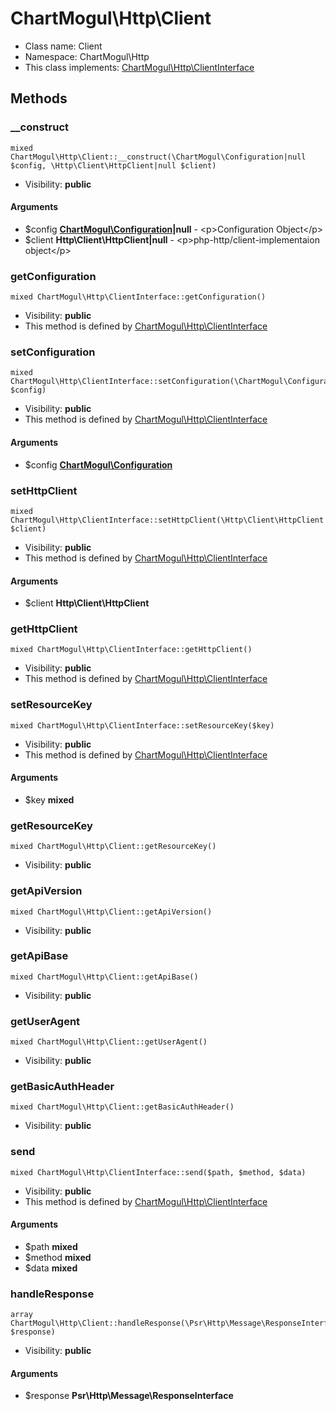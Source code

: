 ChartMogul\Http\Client
===============






* Class name: Client
* Namespace: ChartMogul\Http
* This class implements: [ChartMogul\Http\ClientInterface](ChartMogul-Http-ClientInterface.md)






Methods
-------


### __construct

    mixed ChartMogul\Http\Client::__construct(\ChartMogul\Configuration|null $config, \Http\Client\HttpClient|null $client)





* Visibility: **public**


#### Arguments
* $config **[ChartMogul\Configuration](ChartMogul-Configuration.md)|null** - &lt;p&gt;Configuration Object&lt;/p&gt;
* $client **Http\Client\HttpClient|null** - &lt;p&gt;php-http/client-implementaion object&lt;/p&gt;



### getConfiguration

    mixed ChartMogul\Http\ClientInterface::getConfiguration()





* Visibility: **public**
* This method is defined by [ChartMogul\Http\ClientInterface](ChartMogul-Http-ClientInterface.md)




### setConfiguration

    mixed ChartMogul\Http\ClientInterface::setConfiguration(\ChartMogul\Configuration $config)





* Visibility: **public**
* This method is defined by [ChartMogul\Http\ClientInterface](ChartMogul-Http-ClientInterface.md)


#### Arguments
* $config **[ChartMogul\Configuration](ChartMogul-Configuration.md)**



### setHttpClient

    mixed ChartMogul\Http\ClientInterface::setHttpClient(\Http\Client\HttpClient $client)





* Visibility: **public**
* This method is defined by [ChartMogul\Http\ClientInterface](ChartMogul-Http-ClientInterface.md)


#### Arguments
* $client **Http\Client\HttpClient**



### getHttpClient

    mixed ChartMogul\Http\ClientInterface::getHttpClient()





* Visibility: **public**
* This method is defined by [ChartMogul\Http\ClientInterface](ChartMogul-Http-ClientInterface.md)




### setResourceKey

    mixed ChartMogul\Http\ClientInterface::setResourceKey($key)





* Visibility: **public**
* This method is defined by [ChartMogul\Http\ClientInterface](ChartMogul-Http-ClientInterface.md)


#### Arguments
* $key **mixed**



### getResourceKey

    mixed ChartMogul\Http\Client::getResourceKey()





* Visibility: **public**




### getApiVersion

    mixed ChartMogul\Http\Client::getApiVersion()





* Visibility: **public**




### getApiBase

    mixed ChartMogul\Http\Client::getApiBase()





* Visibility: **public**




### getUserAgent

    mixed ChartMogul\Http\Client::getUserAgent()





* Visibility: **public**




### getBasicAuthHeader

    mixed ChartMogul\Http\Client::getBasicAuthHeader()





* Visibility: **public**




### send

    mixed ChartMogul\Http\ClientInterface::send($path, $method, $data)





* Visibility: **public**
* This method is defined by [ChartMogul\Http\ClientInterface](ChartMogul-Http-ClientInterface.md)


#### Arguments
* $path **mixed**
* $method **mixed**
* $data **mixed**



### handleResponse

    array ChartMogul\Http\Client::handleResponse(\Psr\Http\Message\ResponseInterface $response)





* Visibility: **public**


#### Arguments
* $response **Psr\Http\Message\ResponseInterface**


